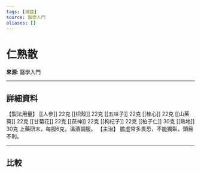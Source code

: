 ```yaml
---
tags: [補益]
source: 醫學入門
aliases: []
---
```


# 仁熟散

**來源**: 醫學入門  

---

## 詳細資料
【製法用量】 [[人參]] 22克 [[枳殼]] 22克 [[五味子]] 22克 [[桂心]] 22克 [[山茱萸]] 22克 [[甘菊花]] 22克 [[茯神]] 22克 [[枸杞子]] 22克 [[柏子仁]] 30克 [[熟地]] 30克
上藥研末，每服6克，溫酒調服。
【主治】
膽虛常多畏恐，不能獨臥，頭目不利。

---

## 比較
